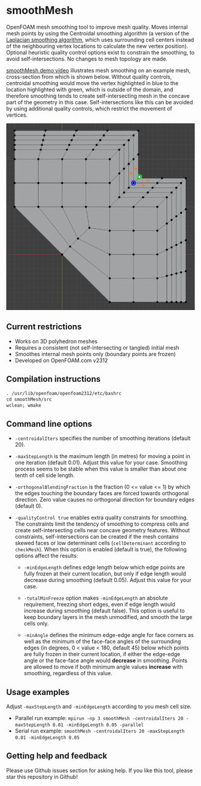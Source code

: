 # smoothMesh

OpenFOAM mesh smoothing tool to improve mesh quality. Moves internal
mesh points by using the Centroidal smoothing algorithm (a version of the
[Laplacian smoothing algorithm](https://en.wikipedia.org/wiki/Laplacian_smoothing),
which uses surrounding cell centers instead of the neighbouring vertex
locations to calculate the new vertex position). Optional heuristic
quality control options exist to constrain the smoothing, to avoid
self-intersections. No changes to mesh topology are made.

[smoothMesh demo video](https://vimeo.com/1023687267) illustrates mesh
smoothing on an example mesh, cross-section from which is shown
below. Without quality controls, centroidal smoothing would move the
vertex highlighted in blue to the location highlighted with green,
which is outside of the domain, and therefore smoothing tends to
create self-intersecting mesh in the concave part of the geometry in
this case. Self-intersections like this can be avoided by using
additional quality controls, which restrict the movement of vertices.

[![smoothMesh demo video](images/base_mesh_with_problematic_vertex.png)](https://vimeo.com/1023687267)

## Current restrictions

- Works on 3D polyhedron meshes
- Requires a consistent (not self-intersecting or tangled) initial mesh
- Smoothes internal mesh points only (boundary points are frozen)
- Developed on OpenFOAM.com v2312

## Compilation instructions

```
. /usr/lib/openfoam/openfoam2312/etc/bashrc
cd smoothMesh/src
wclean; wmake
```

## Command line options

- `-centroidalIters` specifies the number of smoothing iterations (default 20).

- `-maxStepLength` is the maximum length (in metres) for moving a point in one iteration (default 0.01). Adjust this value for your case. Smoothing process seems to be stable when this value is smaller than about one tenth of cell side length.

- `-orthogonalBlendingFraction` is the fraction (0 <= value <= 1) by which the edges touching the boundary faces are forced towards orthogonal direction. Zero value causes no orthogonal direction for boundary edges (default 0).

- `-qualityControl true` enables extra quality constraints for smoothing. The constraints limit the tendency of smoothing to compress cells and create self-intersecting cells near concave geometry features. Without constraints, self-intersections can be created if the mesh contains skewed faces or low determinant cells (`cellDeterminant` according to `checkMesh`). When this option is enabled (default is true), the following options affect the results:

  - `-minEdgeLength` defines edge length below which edge points are fully frozen at their current location, but only if edge length would decrease during smoothing (default 0.05). Adjust this value for your case.

  - `-totalMinFreeze` option makes `-minEdgeLength` an absolute requirement, freezing short edges, even if edge length would increase during smoothing (default false). This option is useful to keep boundary layers in the mesh unmodified, and smooth the large cells only.

  - `-minAngle` defines the minimum edge-edge angle for face corners as well as the minimum of the face-face angles of the surrounding edges (in degrees, 0 < value < 180, default 45) below which points are fully frozen in their current location, if either the edge-edge angle or the face-face angle would **decrease** in smoothing. Points are allowed to move if both minimum angle values **increase** with smoothing, regardless of this value.

## Usage examples

Adjust `-maxStepLength` and `-minEdgeLength` according to you mesh cell size.

- Parallel run example: `mpirun -np 3 smoothMesh -centroidalIters 20 -maxStepLength 0.01 -minEdgeLength 0.05 -parallel`
- Serial run example: `smoothMesh -centroidalIters 20 -maxStepLength 0.01 -minEdgeLength 0.05`

## Getting help and feedback

Please use Github issues section for asking help. If you like this
tool, please star this repository in Github!
